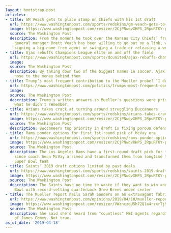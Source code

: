 ```yaml
---
layout: bootstrap-post
articles:
- title: GM Veach gets to place stamp on Chiefs with his 1st draft
  url: https://www.washingtonpost.com/sports/redskins/gm-veach-gets-to-place-stamp-on-chiefs-with-his-1st-draft/2019/04/18/26b3d5de-6215-11e9-bf24-db4b9fb62aa2_story.html
  image: https://www.washingtonpost.com/resizer/2CjPNwqvXHPS_2RpuRTKY-p3eVo=/1484x0/www.washingtonpost.com/pb/resources/img/twp-social-share.png
  source: The Washington Post
  description: From the moment he took over the Kansas City Chiefs’ front office,
    general manager Brett Veach has been willing to go out on a limb, whether it was
    signing a big-name free agent or swinging a trade or releasing a well-known player
- title: Ajax rebuffs Champions League elite on and off the field
  url: https://www.washingtonpost.com/sports/dcunited/ajax-rebuffs-champions-league-elite-on-and-off-the-field/2019/04/18/e2b89540-6214-11e9-bf24-db4b9fb62aa2_story.html
  image: 
  source: The Washington Post
  description: By taking down two of the biggest names in soccer, Ajax thumbed its
    nose to the money behind them
- title: Trump’s most frequent contribution to the Mueller probe? ‘I don’t recall.’
  url: https://www.washingtonpost.com/politics/trumps-most-frequent-contribution-to-the-mueller-probe-i-dont-recall/2019/04/18/751ff866-d8bd-45bf-beb6-f4a002bdc45d_story.html
  image: 
  source: The Washington Post
  description: Trump's written answers to Mueller's questions were primarily about
    what he didn't remember.
- title: Arians takes crack at turning around struggling Buccaneers
  url: https://www.washingtonpost.com/sports/redskins/arians-takes-crack-at-turning-around-struggling-buccaneers/2019/04/18/b11c6f5e-6212-11e9-bf24-db4b9fb62aa2_story.html
  image: https://www.washingtonpost.com/resizer/2CjPNwqvXHPS_2RpuRTKY-p3eVo=/1484x0/www.washingtonpost.com/pb/resources/img/twp-social-share.png
  source: The Washington Post
  description: Buccaneers top priority in draft is fixing porous defense
- title: Rams ponder options for first 1st-round pick of McVay era
  url: https://www.washingtonpost.com/sports/redskins/rams-ponder-options-for-first-1st-round-pick-of-mcvay-era/2019/04/18/17846ffe-6212-11e9-bf24-db4b9fb62aa2_story.html
  image: https://www.washingtonpost.com/resizer/2CjPNwqvXHPS_2RpuRTKY-p3eVo=/1484x0/www.washingtonpost.com/pb/resources/img/twp-social-share.png
  source: The Washington Post
  description: The Los Angeles Rams have a first-round draft pick for the first time
    since coach Sean McVay arrived and transformed them from longtime losers to a
    Super Bowl team
- title: Saints’ 2019 draft options limited by past deals
  url: https://www.washingtonpost.com/sports/redskins/saints-2019-draft-options-limited-by-past-deals/2019/04/18/8c40a76e-6211-11e9-bf24-db4b9fb62aa2_story.html
  image: https://www.washingtonpost.com/resizer/2CjPNwqvXHPS_2RpuRTKY-p3eVo=/1484x0/www.washingtonpost.com/pb/resources/img/twp-social-share.png
  source: The Washington Post
  description: The Saints have no time to waste if they want to win another Super
    Bowl with record-setting quarterback Drew Brees under center
- title: The Mueller report nails Sarah Sanders on an extravagant fabrication
  url: https://www.washingtonpost.com/opinions/2019/04/18/mueller-report-nails-sarah-sanders-an-extravagant-fabrication/
  image: https://www.washingtonpost.com/resizer/VWznczqU5h72Qla4rzxrTjS-Vq8=/1484x0/arc-anglerfish-washpost-prod-washpost.s3.amazonaws.com/public/FDN7QSDB7II6TPZE3NFZ7NRKUI.jpg
  source: The Washington Post
  description: She said she'd heard from "countless" FBI agents regarding the firing
    of James Comey. Not true.
as_of_date: '2019-04-18'
---
```


